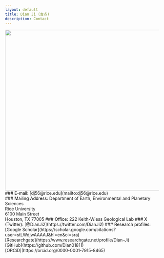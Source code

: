 ```yaml
---
layout: default
title: Dian Ji (吉点)
description: Contact
---
```


<img align="left" src="https://dian01811.github.io/files/building-2.jpg" width="525">
### <span style="color:black">E-mail:</span>
[dj56@rice.edu](mailto:dj56@rice.edu)<br>
### <span style="color:black">Mailing Address:</span>
Department of Earth, Environmental and Planetary Sciences<br>Rice University<br>6100 Main Street<br>Houston, TX 77005
### <span style="color:black">Office:</span>
222 Keith-Wiess Geological Lab
### <span style="color:black">X (Twitter):</span>
[@DianJi2](https://twitter.com/DianJi2)
### <span style="color:black">Research profiles:</span>
[Google Scholar](https://scholar.google.com/citations?user=stLWdjwAAAAJ&hl=en&oi=sra)<br>[Researchgate](https://www.researchgate.net/profile/Dian-Ji)<br>[GitHub](https://github.com/Dian01811)<br>[ORCiD](https://orcid.org/0000-0001-7915-8465)

